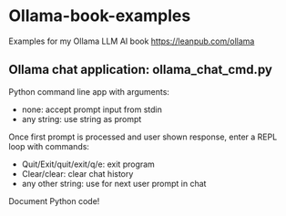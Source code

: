 # Ollama-book-examples
Examples for my Ollama LLM AI book https://leanpub.com/ollama

## Ollama chat application: ollama_chat_cmd.py

Python command line app with arguments:

- none: accept prompt input from stdin
- any string: use string as prompt

Once first prompt is processed and user shown response, enter a REPL loop with commands:

- Quit/Exit/quit/exit/q/e: exit program
- Clear/clear: clear chat history
- any other string: use for next user prompt in chat

Document Python code!
